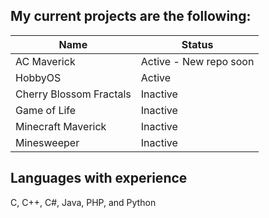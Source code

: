 ## My current projects are the following:

| Name      | Status |
| ----------- | ----------- |
| AC Maverick   | Active - New repo soon      |
| HobbyOS   | Active        |
| Cherry Blossom Fractals      | Inactive       |
| Game of Life      | Inactive       |
| Minecraft Maverick      | Inactive       |
| Minesweeper      | Inactive       |


## Languages with experience
C, C++, C#, Java, PHP, and Python
<br />
